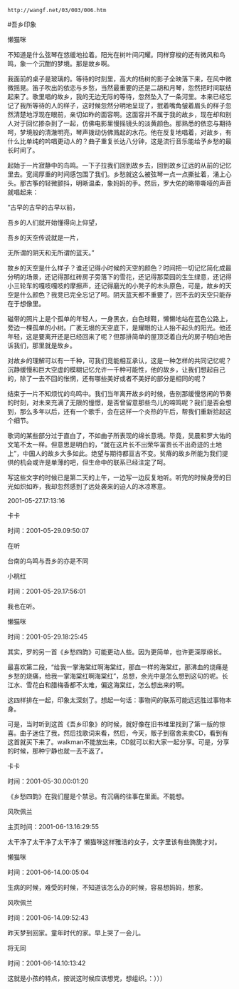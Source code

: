 `http://wangf.net/03/003/006.htm`


#吾乡印象


懒猫咪


  不知道是什么弦琴在悠缓地拉着。阳光在树叶间闪耀。同样穿梭的还有微风和鸟鸣，象一个沉酣的梦境。那是故乡啊。 

 

我面前的桌子是玻璃的。等待的时刻里，高大的杨树的影子全映落下来，在风中微微摇晃。笛子吹出的依恋与乡愁，当然最重要的还是二胡和月琴，忽然把时间联结起来了。歌里唱的故乡，我的无边无际的等待，忽然坠入了一条河里。本来已经忘记了我所等待的人的样子，这时候忽然分明地呈现了，抿着嘴角皱着眉头的样子忽然清楚地浮现在眼前，亲切如昨的面容啊。这面容并不属于我的故乡，现在却和别人对于回忆掺杂到了一起，仿佛电影里慢摇镜头的淡黄颜色。那熟悉的依恋与期待呵，梦境般的清澈明亮，琴声拨动仿佛溅起的水花。他在反复地唱着，对故乡，有什么比单纯的吟唱更动人的？曲子重复长达八分钟，这是流行音乐能给予乡愁的最长时间了。 


 

起始于一片寂静中的鸟鸣。一下子拉我们回到故乡去，回到故乡辽远的从前的记忆里去。宽阔厚重的时间感包围了我们。乡愁就这么被弦琴一点一点撕扯着，涌上心头。那古筝的轻微颤抖，明晰温柔，象妈妈的手。然后，罗大佑的略带嘶哑的声音就唱起来： 


 “古早的古早的古早以前， 

 吾乡的人们就开始懂得向上仰望， 

 吾乡的天空传说就是一片， 

 无所谓的阴天和无所谓的蓝天。” 

 

故乡的天空是什么样子？谁还记得小时候的天空的颜色？时间把一切记忆简化成最分明的场景，还记得那红砖房子旁落下的雪花，还记得那菜园的生生绿意，还记得小三轮车的嘎吱嘎吱的摩擦声，还记得磨光的小凳子的木头原色，可是，故乡的天空是什么颜色？我竞已完全忘记了呵。阴天蓝天都不重要了，回不去的天空只能存在于想像里。 


 

磁带的照片上是个孤单的年轻人，一身黑衣，白色球鞋，懒懒地站在蓝色公路上，旁边一棵孤单的小树。广袤无垠的天空底下，是耀眼的让人抬不起头的阳光。他还年轻，这是要离开还是已经回来了呢？但那排简单的屋顶泛着白光的房子明白地告诉我们，那里就是故乡。 


 

对故乡的理解可以有一千种，可我们竞能相互承认，这是一种怎样的共同记忆呢？沉静缓慢和巨大空虚的模糊记忆允许一千种可能性，他的故乡，让我们想起自己的，除了一去不回的怅惘，还有哪些美好或者不美好的部分是相同的呢？ 


 

结束于一片不知烦忧的鸟鸣中。我们当年离开故乡的时候，告别那缓慢悠闲的节奏的时刻，对未来充满了无限的憧憬，是否曾留意那些鸟儿的啼鸣呢？我们是否会想到，那么多年以后，还有一个歌手，会在这样一个炎热的午后，帮我们重新拾起这个细节。 


 

歌词的某些部分过于直白了，不如曲子所表现的绵长意境。毕竟，吴晨和罗大佑的文笔不太一样。但意思是明白的，“就在这片长不出荣华富贵长不出奇迹的土地上”，中国人的故乡大多如此。绝望与期待都亘古不变。贫瘠的故乡所能为我们提供的机会或许是单薄的吧，但生命中的联系已经注定了呵。 


写这些文字的时候已是第二天的上午，一边写一边反复地听。听完的时候身旁的日光如炽如昨，我却忽然感到了远处袭来的迫人的冰凉寒意。 

 

2001-05-27.17:13:16


卡卡

时间：2001-05-29.09:50:07 

在听 

 

台南的鸟鸣与吾乡的亦是不同

小桃红

时间：2001-05-29.17:56:01 

我也在听。

懒猫咪

时间：2001-05-29.18:25:45 

其实，罗的另一首《乡愁四韵》可能更动人些。因为更简单，也许更深厚绵长。 

最喜欢第二段，“给我一掌海棠红啊海棠红，那血一样的海棠红，那沸血的烧痛是乡愁的烧痛，给我一掌海棠红啊海棠红”，总想，余光中是怎么想到这句的呢。长江水、雪花白和腊梅香都不太难，偏这海棠红，怎么想出来的啊。 


这四样排在一起，印象太深刻了。想起一句话：事物间的联系可能远远胜过事物本身。 

可是，当时听到这首《吾乡印象》的时候，就好像在旧书堆里找到了第一版的惊喜。曲子迷住了我，然后找歌词来看，然后，今天，贩子到宿舍来卖CD，看到有这首就买下来了。walkman不能放出来，CD就可以和大家一起分享。可是，分享的时候，那种宁静也就一去不返了。

卡卡

时间：2001-05-30.00:01:20 

《乡愁四韵》在我们屋是个禁忌。有沉痛的往事在里面。不能想。 

风吹佩兰

主页时间：2001-06-13.16:29:55 

太干净了太干净了太干净了 懒猫咪这样雅洁的女子，文字里该有些旖旎才对。

懒猫咪

时间：2001-06-14.00:05:04 

生病的时候，难受的时候，不知道该怎么办的时候，容易想妈妈，想家。

风吹佩兰

时间：2001-06-14.09:52:43 

昨天梦到回家。童年时代的家。早上哭了一会儿。

将无同

时间：2001-06-14.10:13:42 

这就是小孩的特点，按说这时候应该想党，想组织。：）））